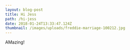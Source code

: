 ```yaml
---
layout: blog-post
title: Hi Jess
path: /hi-jess
date: 2018-01-24T13:33:47.124Z
thumbnail: /images/uploads/freddie-marriage-100212.jpg
---
```

AMazing!
